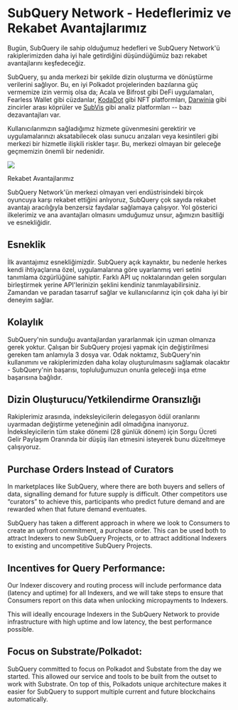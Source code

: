 # SubQuery Network - Hedeflerimiz ve Rekabet Avantajlarımız

Bugün, SubQuery ile sahip olduğumuz hedefleri ve SubQuery Network'ü rakiplerimizden daha iyi hale getirdiğini düşündüğümüz bazı rekabet avantajlarını keşfedeceğiz.

SubQuery, şu anda merkezi bir şekilde dizin oluşturma ve dönüştürme verilerini sağlıyor. Bu, en iyi Polkadot projelerinden bazılarına güç vermemize izin vermiş olsa da; Acala ve Bifrost gibi DeFi uygulamaları, Fearless Wallet gibi cüzdanlar, [KodaDot](https://kodadot.xyz/) gibi NFT platformları, [Darwinia](https://explorer.subquery.network/subquery/darwinia-network/darwinia) gibi zincirler arası köprüler ve [SubVis](https://subvis.io/) gibi analiz platformları -- bazı dezavantajları var.

Kullanıcılarımızın sağladığımız hizmete güvenmesini gerektirir ve uygulamalarınızı aksatabilecek olası sunucu arızaları veya kesintileri gibi merkezi bir hizmetle ilişkili riskler taşır. Bu, merkezi olmayan bir geleceğe geçmemizin önemli bir nedenidir.

![](https://miro.medium.com/max/868/1*CPksnN9_jyMGQ0sSbiJvDQ.png)

Rekabet Avantajlarımız

SubQuery Network'ün merkezi olmayan veri endüstrisindeki birçok oyuncuya karşı rekabet ettiğini anlıyoruz, SubQuery çok sayıda rekabet avantajı aracılığıyla benzersiz faydalar sağlamaya çalışıyor. Yol gösterici ilkelerimiz ve ana avantajları olmasını umduğumuz unsur, ağımızın basitliği ve esnekliğidir.

## Esneklik

İlk avantajımız esnekliğimizdir. SubQuery açık kaynaktır, bu nedenle herkes kendi ihtiyaçlarına özel, uygulamalarına göre uyarlanmış veri setini tanımlama özgürlüğüne sahiptir. Farklı API uç noktalarından gelen sorguları birleştirmek yerine API'lerinizin şeklini kendiniz tanımlayabilirsiniz. Zamandan ve paradan tasarruf sağlar ve kullanıcılarınız için çok daha iyi bir deneyim sağlar.

## Kolaylık

SubQuery'nin sunduğu avantajlardan yararlanmak için uzman olmanıza gerek yoktur. Çalışan bir SubQuery projesi yapmak için değiştirilmesi gereken tam anlamıyla 3 dosya var. Odak noktamız, SubQuery'nin kullanımını ve rakiplerimizden daha kolay oluşturulmasını sağlamak olacaktır - SubQuery'nin başarısı, topluluğumuzun onunla geleceği inşa etme başarısına bağlıdır.

## Dizin Oluşturucu/Yetkilendirme Oransızlığı

Rakiplerimiz arasında, indeksleyicilerin delegasyon ödül oranlarını uyarmadan değiştirme yeteneğinin adil olmadığına inanıyoruz. İndeksleyicilerin tüm stake dönemi (28 günlük dönem) için Sorgu Ücreti Gelir Paylaşım Oranında bir düşüş ilan etmesini isteyerek bunu düzeltmeye çalışıyoruz.

## Purchase Orders Instead of Curators

In marketplaces like SubQuery, where there are both buyers and sellers of data, signalling demand for future supply is difficult. Other competitors use “curators” to achieve this, participants who predict future demand and are rewarded when that future demand eventuates.

SubQuery has taken a different approach in where we look to Consumers to create an upfront commitment, a purchase order. This can be used both to attract Indexers to new SubQuery Projects, or to attract additional Indexers to existing and uncompetitive SubQuery Projects.

## Incentives for Query Performance:

Our Indexer discovery and routing process will include performance data (latency and uptime) for all Indexers, and we will take steps to ensure that Consumers report on this data when unlocking micropayments to Indexers.

This will ideally encourage Indexers in the SubQuery Network to provide infrastructure with high uptime and low latency, the best performance possible.

## Focus on Substrate/Polkadot:

SubQuery committed to focus on Polkadot and Substate from the day we started. This allowed our service and tools to be built from the outset to work with Substrate. On top of this, Polkadots unique architecture makes it easier for SubQuery to support multiple current and future blockchains automatically.